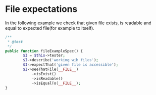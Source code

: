# File expectations

In the following example we check that given file exists, is readable and equal to expected file(for example to itself).

```php
/**
 * @test
 */
public function fileExampleSpec() {
        $I = $this->tester;
        $I->describe('working wih files');
        $I->expectThat('given file is accessible');
        $I->seeThatFile(__FILE__)
            ->isExist()
            ->isReadable()
            ->isEqualTo(__FILE__);
}
```